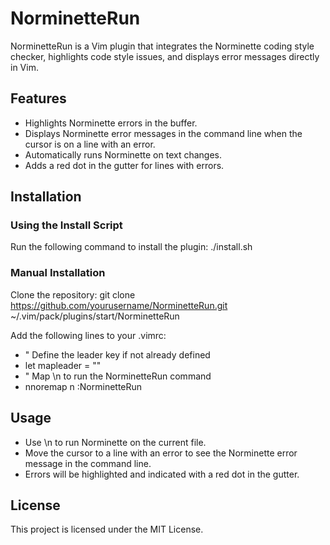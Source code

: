 # NorminetteRun

NorminetteRun is a Vim plugin that integrates the Norminette coding style checker, highlights code style issues, and displays error messages directly in Vim.

## Features

- Highlights Norminette errors in the buffer.
- Displays Norminette error messages in the command line when the cursor is on a line with an error.
- Automatically runs Norminette on text changes.
- Adds a red dot in the gutter for lines with errors.

## Installation

### Using the Install Script

Run the following command to install the plugin:
./install.sh

### Manual Installation
    
Clone the repository:
git clone https://github.com/yourusername/NorminetteRun.git ~/.vim/pack/plugins/start/NorminetteRun

Add the following lines to your .vimrc:
-  " Define the leader key if not already defined
-  let mapleader = "\"
-  " Map \n to run the NorminetteRun command
-  nnoremap <Leader>n :NorminetteRun<CR>

## Usage
- Use \n to run Norminette on the current file.
- Move the cursor to a line with an error to see the Norminette error message in the command line.
- Errors will be highlighted and indicated with a red dot in the gutter.

## License
This project is licensed under the MIT License.
